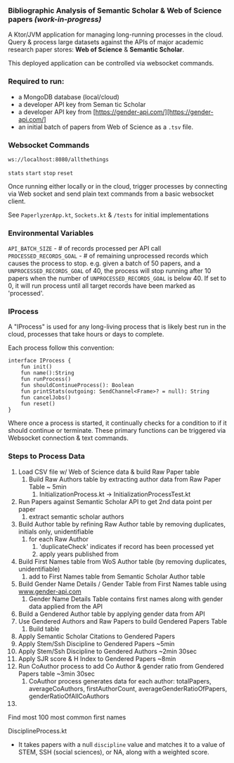 ### Bibliographic Analysis of Semantic Scholar & Web of Science papers *(work-in-progress)*

A Ktor/JVM application for managing long-running processes in the cloud. Query & process large 
datasets against the APIs of major academic research paper stores: **Web of Science** & **Semantic Scholar**.

This deployed application can be controlled via websocket commands.

### Required to run:

- a MongoDB database (local/cloud)
- a developer API key from Seman tic Scholar
- a developer API key from [https://gender-api.com/][https://gender-api.com/]
- an initial batch of papers from Web of Science as a `.tsv` file.

### Websocket Commands
`ws://localhost:8080/allthethings`
  
`stats` `start` `stop` `reset`

Once running either locally or in the cloud, trigger processes by connecting via Web
socket and send plain text commands from a basic websocket client.
 
See `PaperlyzerApp.kt`, `Sockets.kt` & `/tests` for initial implementations

### Environmental Variables
`API_BATCH_SIZE` - # of records processed per API call
`PROCESSED_RECORDS_GOAL` - # of remaining unprocessed records which causes the process to stop.
e.g. given a batch of 50 papers, and a `UNPROCESSED_RECORDS_GOAL` of 40, the process will stop running after 10 papers
when the number of `UNPROCESSED_RECORDS_GOAL` is below 40.  If set to 0, it will run process until all target records
have been marked as 'processed'.

### IProcess
A "IProcess" is used for any long-living process that is likely best run in the cloud,
processes that take hours or days to complete.

Each process follow this convention:
```
interface IProcess {
    fun init()
    fun name():String
    fun runProcess()
    fun shouldContinueProcess(): Boolean
    fun printStats(outgoing: SendChannel<Frame>? = null): String
    fun cancelJobs()
    fun reset()
}
```
Where once a process is started, it continually checks for a condition to if it should continue or terminate.
These primary functions can be triggered via Websocket connection & text commands.

### Steps to Process Data
1. Load CSV file w/ Web of Science data & build Raw Paper table
   1. Build Raw Authors table by extracting author data from Raw Paper Table ~ 5min 
      1. InitializationProcess.kt  -> InitializationProcessTest.kt
2. Run Papers against Semantic Scholar API to get 2nd data point per paper
   1. extract semantic scholar authors
3. Build Author table by refining Raw Author table by removing duplicates, initials only, unidentifiable 
   1. for each Raw Author
      1. 'duplicateCheck' indicates if record has been processed yet
      2. apply years published from 
4. Build First Names table from WoS Author table (by removing duplicates, unidentifiable)
   1. add to First Names table from Semantic Scholar Author table
5. Build Gender Name Details / Gender Table from First Names table using www.gender-api.com
   1. Gender Name Details Table contains first names along with gender data applied from the API
6. Build a Gendered Author table by applying gender data from API
7. Use Gendered Authors and Raw Papers to build Gendered Papers Table
   1. Build table
8. Apply Semantic Scholar Citations to Gendered Papers
9. Apply Stem/Ssh Discipline to Gendered Papers  ~5min
10. Apply Stem/Ssh Discipline to Gendered Authors ~2min 30sec
11. Apply SJR score & H Index to Gendered Papers ~8min
12. Run CoAuthor process to add Co Author & gender ratio from Gendered Papers table ~3min 30sec 
    1. CoAuthor process generates data for each author:
    totalPapers, averageCoAuthors, firstAuthorCount, averageGenderRatioOfPapers, genderRatioOfAllCoAuthors
13. 


Find most 100 most common first names

DisciplineProcess.kt
- It takes papers with a null `discipline` value and matches it to a value
of STEM, SSH (social sciences), or NA, along with a weighted score.
  



[https://gender-api.com/]: https://gender-api.com/
